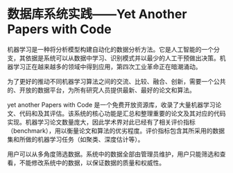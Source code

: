 # 数据库系统实践——Yet Another Papers with Code


机器学习是一种将分析模型构建自动化的数据分析方法。它是人工智能的一个分支，其依据是系统可以从数据中学习、识别模式并以最少的人工干预做出决策。机器学习正在越来越多的领域中得到应用，第四次工业革命正在暗潮涌动。

为了更好的推动不同机器学习算法之间的交流、比较、融合、创新，需要一个公共的、开放的数据平台，为所有研究人员提供最新、最好的论文和算法。

yet another Papers with Code 是一个免费开放资源库，收录了大量机器学习论文、代码和及其评估。该系统的核心功能是汇总和整理重要的论文及其对应的代码实现。机器学习论文数量庞大，因此学术界对此已经有了相关评价指标（benchmark），用以衡量论文和算法的优劣程度。评价指标包含其所采用的数据集和所做的机器学习任务（如聚类、深度估计等）。

用户可以从多角度筛选数据。系统中的数据全部由管理员维护，用户只能筛选和查看，不能修改系统中的数据，以保证数据的质量和权威性。
